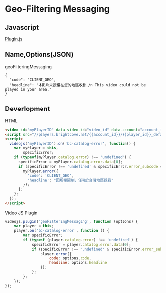 # Geo-Filtering Messaging

## Javascript
[Plugin.js](https://raw.githubusercontent.com/IXlinfairuser/Brightcove_Plugin/master/geoFilteringMessaging/plugin.js)

## Name,Options(JSON)
geoFilteringMessaging  
```
{
  "code": "CLIENT_GEO",
  "headline": "本影片未授權在您的地區收看./n This video could not be played in your area."
}
```

## Deverlopment
HTML
```HTML
<video id="myPlayerID" data-video-id="video_id" data-account="account_id" data-player="player_id" data-embed="default" data-application-id class="video-js" controls style="width: 100%; height: 100%; position: absolute; top: 0px; bottom: 0px; right: 0px; left: 0px;"></video>
<script src="//players.brightcove.net/{{account_id}}/{{player_id}}_default/index.min.js"></script>
<script>
  videojs('myPlayerID').on('bc-catalog-error', function() {
    var myPlayer = this,
        specificError;
    if (typeof(myPlayer.catalog.error) !== 'undefined') {
      specificError = myPlayer.catalog.error.data[0];
      if (specificError !== 'undefined' & specificError.error_subcode == "CLIENT_GEO") {
        myPlayer.error({
          'code': 'CLIENT_GEO',
          'headline': "因版權限制，僅可於台灣地區觀看"
        });
      };
    };
  });
</script>
```
Video JS Plugin
```Javascript
videojs.plugin('geoFilteringMessaging', function (options) {
    var player = this;
    player.on('bc-catalog-error', function () {
        var specificError;
        if (typeof (player.catalog.error) !== 'undefined') {
            specificError = player.catalog.error.data[0];
            if (specificError !== 'undefined' & specificError.error_subcode == "CLIENT_GEO") {
                player.error({
                    code: options.code,
                    headline: options.headline
                });
            };
        };
    });
});
```
